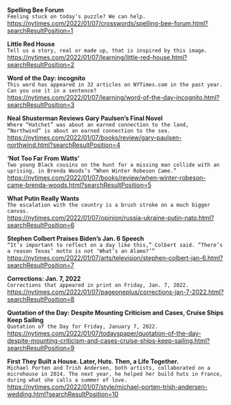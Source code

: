 **Spelling Bee Forum**\
`Feeling stuck on today’s puzzle? We can help.`\
https://nytimes.com/2022/01/07/crosswords/spelling-bee-forum.html?searchResultPosition=1

**Little Red House**\
`Tell us a story, real or made up, that is inspired by this image.`\
https://nytimes.com/2022/01/07/learning/little-red-house.html?searchResultPosition=2

**Word of the Day: incognito**\
`This word has appeared in 32 articles on NYTimes.com in the past year. Can you use it in a sentence?`\
https://nytimes.com/2022/01/07/learning/word-of-the-day-incognito.html?searchResultPosition=3

**Neal Shusterman Reviews Gary Paulsen’s Final Novel**\
`Where “Hatchet” was about an earned connection to the land, “Northwind” is about an earned connection to the sea.`\
https://nytimes.com/2022/01/07/books/review/gary-paulsen-northwind.html?searchResultPosition=4

**‘Not Too Far From Watts’**\
`Two young Black cousins on the hunt for a missing man collide with an uprising, in Brenda Woods’s “When Winter Robeson Came.”`\
https://nytimes.com/2022/01/07/books/review/when-winter-robeson-came-brenda-woods.html?searchResultPosition=5

**What Putin Really Wants**\
`The escalation with the country is a brush stroke on a much bigger canvas.`\
https://nytimes.com/2022/01/07/opinion/russia-ukraine-putin-nato.html?searchResultPosition=6

**Stephen Colbert Praises Biden’s Jan. 6 Speech**\
`“It’s important to reflect on a day like this,” Colbert said. “There’s a reason Texas’ motto is not ‘What’s an Alamo?’”`\
https://nytimes.com/2022/01/07/arts/television/stephen-colbert-jan-6.html?searchResultPosition=7

**Corrections: Jan. 7, 2022**\
`Corrections that appeared in print on Friday, Jan. 7, 2022.`\
https://nytimes.com/2022/01/07/pageoneplus/corrections-jan-7-2022.html?searchResultPosition=8

**Quotation of the Day: Despite Mounting Criticism and Cases, Cruise Ships Keep Sailing**\
`Quotation of the Day for Friday, January 7, 2022.`\
https://nytimes.com/2022/01/07/todayspaper/quotation-of-the-day-despite-mounting-criticism-and-cases-cruise-ships-keep-sailing.html?searchResultPosition=9

**First They Built a House. Later, Huts. Then, a Life Together.**\
`Michael Porten and Trish Andersen, both artists, collaborated on a microhouse in 2014. The next year, he helped her build huts in France, during what she calls a summer of love.`\
https://nytimes.com/2022/01/07/style/michael-porten-trish-andersen-wedding.html?searchResultPosition=10

